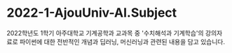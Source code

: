 # 2022-1-AjouUniv-AI.Subject
2022학년도 1학기 아주대학교 기계공학과 교과목 중 '수치해석과 기계학습'의 강의자료로 파이썬에 대한 전반적인 개념과 딥러닝, 머신러닝과 관련된 내용을 담고 있습니다.
